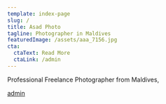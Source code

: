 ```yaml
---
template: index-page
slug: /
title: Asad Photo
tagline: Photographer in Maldives
featuredImage: /assets/aaa_7156.jpg
cta:
  ctaText: Read More
  ctaLink: /admin
---
```

Professional Freelance Photographer from Maldives,



[a﻿dmin](https://1.asad.photo/admin/)